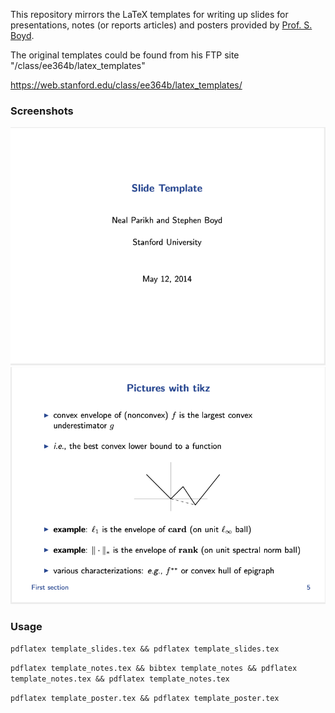 This repository mirrors the LaTeX templates for writing up slides for presentations, notes (or reports articles) and posters provided by [Prof. S. Boyd](http://web.stanford.edu/~boyd/).

The original templates could be found from his FTP site "/class/ee364b/latex_templates"

https://web.stanford.edu/class/ee364b/latex_templates/

### Screenshots

![](screenshot_1.png)
![](screenshot_2.png)

### Usage

`pdflatex template_slides.tex && pdflatex template_slides.tex`

`pdflatex template_notes.tex && bibtex template_notes && pdflatex template_notes.tex && pdflatex template_notes.tex`

`pdflatex template_poster.tex && pdflatex template_poster.tex`

